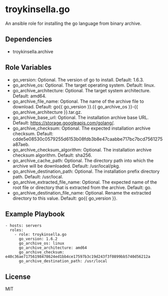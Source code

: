troykinsella.go
===============

An ansible role for installing the go language from binary archive.

Dependencies
------------

* troykinsella.archive

Role Variables
--------------

* go_version: Optional. The version of go to install. Default: 1.6.3.
* go_archive_os: Optional. The target operating system. Default: linux.
* go_archive_architecture: Optional. The target system architecture. Default: amd64.
* go_archive_file_name: Optional. The name of the archive file to download. Default: go{{ go_version }}.{{ go_archive_os }}-{{ go_archive_architecture }}.tar.gz.
* go_archive_base_url: Optional. The installation archive base URL. Default: https://storage.googleapis.com/golang/.
* go_archive_checksum: Optional. The expected installation archive checksum. Default: cdde5e08530c0579255d6153b08fdb3b8e47caabbe717bc7bcd7561275a87aeb.
* go_archive_checksum_algorithm: Optional. The installation archive checksum algorithm. Default: sha256.
* go_archive_cache_path: Optional. The directory path into which the archive will be downloaded. Default: /usr/local/pkg.
* go_archive_destination_path: Optional. The installation prefix directory path. Default: /usr/local.
* go_archive_extracted_file_name: Optional. The expected name of the root file or directory that is extracted from the archive. Default: go.
* go_archive_destination_file_name: Optional. Rename the extracted directory to this value. Default: go{{ go_version }}.

Example Playbook
----------------

    - hosts: servers
      roles:
        - role: troykinsella.go
          go_version: 1.6.2
          go_archive_os: linux
          go_archive_architecture: amd64
          go_archive_checksum: e40c36ae71756198478624ed1bb4ce17597b3c19d243f3f0899bb5740d56212a
          go_archive_destination_path: /usr/local

License
-------

MIT

